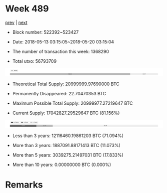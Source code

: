 # Week 489

[prev](week0488.md) | [next](week0490.md)

- Block number: 522392~523427

- Date: 2018-05-13 03:15:05~2018-05-20 03:15:04

- The number of transaction this week: 1368290

- Total utxo: 56793709

![](../images/mined_week0489.png)

- Theoretical Total Supply: 20999999.97690000 BTC

- Permanently Disappeared: 22.70470353 BTC

- Maximum Possible Total Supply: 20999977.27219647 BTC

- Current Supply: 17042827.29529647 BTC (81.156%)

![](../images/year_week0489.png)


- Less than 3 years: 12116460.19861203 BTC (71.094%)

- More than 3 years: 1887091.88171413 BTC (11.073%)

- More than 5 years: 3039275.21497031 BTC (17.833%)

- More than 10 years: 0.00000000 BTC (0.000%)

# Remarks

